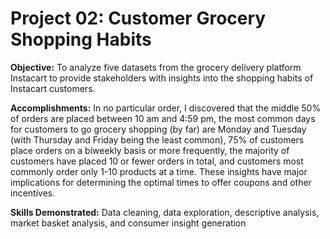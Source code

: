 # Project 02: Customer Grocery Shopping Habits
 
**Objective:** To analyze five datasets from the grocery delivery platform Instacart to provide stakeholders with insights into the shopping habits of Instacart customers.

**Accomplishments:** In no particular order, I discovered that the middle 50% of orders are placed between 10 am and 4:59 pm, the most common days for customers to go grocery shopping (by far) are Monday and Tuesday (with Thursday and Friday being the least common), 75% of customers place orders on a biweekly basis or more frequently, the majority of customers have placed 10 or fewer orders in total, and customers most commonly order only 1-10 products at a time. These insights have major implications for determining the optimal times to offer coupons and other incentives.

**Skills Demonstrated:** Data cleaning, data exploration, descriptive analysis, market basket analysis, and consumer insight generation
